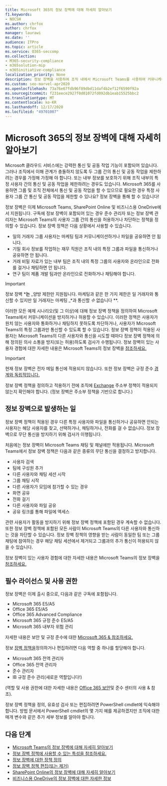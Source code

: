 ```yaml
---
title: Microsoft 365의 정보 장벽에 대해 자세히 알아보기
f1.keywords:
- NOCSH
ms.author: chrfox
author: chrfox
manager: laurawi
ms.date: ''
audience: ITPro
ms.topic: article
ms.service: O365-seccomp
ms.collection:
- M365-security-compliance
- m365solution-mip
- m365initiative-compliance
localization_priority: None
description: 정보 장벽을 사용하여 조직 내에서 Microsoft Teams를 사용하여 커뮤니케이션 규정 준수를 보장합니다.
ms.custom: seo-marvel-apr2020
ms.openlocfilehash: 73a76e67fdb96f89dbd11daf4b2ef12f6590f92a
ms.sourcegitcommit: f231eece2927f0d01072fd092db1eab15525bbc2
ms.translationtype: MT
ms.contentlocale: ko-KR
ms.lasthandoff: 12/17/2020
ms.locfileid: "49701007"
---
```

# <a name="learn-about-information-barriers-in-microsoft-365"></a>Microsoft 365의 정보 장벽에 대해 자세히 알아보기

Microsoft 클라우드 서비스에는 강력한 통신 및 공동 작업 기능이 포함되어 있습니다. 그러나 조직에서 이해 관계가 충돌하지 않도록 두 그룹 간의 통신 및 공동 작업을 제한하려는 경우를 가정해 가정해 야 합니다. 또는 내부 정보를 보호하기 위해 조직 내부의 특정 사용자 간의 통신 및 공동 작업을 제한하려는 경우도 있습니다. Microsoft 365를 사용하면 그룹 및 조직 전체에서 통신 및 공동 작업을 할 수 있으므로 필요한 경우 특정 사용자 그룹 간 통신 및 공동 작업을 제한할 수 있나요? 정보 장벽을 통해 할 수 있습니다! 

정보 장벽은 이제 Microsoft Teams, SharePoint Online 및 비즈니스용 OneDrive에서 지원됩니다. 구독에 정보 [](#required-licenses-and-permissions) 장벽이 포함되어 있는 경우 준수 관리자 또는 정보 장벽 관리자는 Microsoft Teams의 사용자 그룹 간의 통신을 허용하거나 차단하는 정책을 정의할 수 있습니다. 정보 장벽 정책은 다음 상황에서 사용할 수 있습니다.

- 일의 거래자 그룹 사용자는 마케팅 팀과 커뮤니케이션하거나 파일을 공유하면 안 됩니다.
- 기밀 회사 정보를 작업하는 재무 직원은 조직 내의 특정 그룹과 파일을 통신하거나 공유하면 안 됩니다.
- 거래 비밀 자료가 있는 내부 팀은 조직 내의 특정 그룹의 사용자와 온라인으로 전화를 걸거나 채팅하면 안 됩니다.
- 연구 팀이 제품 개발 팀과만 온라인으로 전화하거나 채팅해야 합니다.

> [!IMPORTANT]
> 정보 장벽 ***는** _양방 제한만 지원됩니다. 마케팅과 같은 한 가지 제한은 일 거래자와 통신할 수 있지만 일 거래자는 마케팅 _*과 통신할 _수_ 없습니다 **.

이러한 모든 예제 시나리오(및 그 이상)에 대해 정보 장벽 정책을 정의하여 Microsoft Teams에서 커뮤니케이션을 방지하거나 허용할 수 있습니다. 이러한 정책은 사용자가 원치 않는 사용자와 통화하거나 채팅하지 못하도록 차단하거나, 사용자가 Microsoft Teams의 특정 그룹과만 통신할 수 있도록 할 수 있습니다. 정보 장벽 정책이 적용된 사용자는 Microsoft Teams의 다른 사용자와 통신을 시도할 때마다 정보 장벽 정책에 의해 정의된 의사 소통을 방지(또는 허용)하도록 검사가 수행됩니다. 정보 장벽이 있는 사용자 경험에 대한 자세한 내용은 Microsoft Teams의 정보 장벽을 [참조하세요.](https://docs.microsoft.com/MicrosoftTeams/information-barriers-in-teams)

> [!IMPORTANT]
> 현재 정보 장벽은 전자 메일 통신에 적용되지 않습니다. 또한 정보 장벽은 규정 준수 [경계와 독립적입니다.](set-up-compliance-boundaries.md)<p>정보 장벽 정책을 정의하고 적용하기 전에 조직에 [Exchange](https://docs.microsoft.com/exchange/address-books/address-book-policies/address-book-policies) 주소부 정책이 적용되지 않는지 확인해야 합니다. (정보 장벽은 주소부 정책을 기반으로 합니다.) 

## <a name="what-happens-with-information-barriers"></a>정보 장벽으로 발생하는 일

정보 장벽 정책이 적용된 경우 다른 특정 사용자와 파일을 통신하거나 공유하면 안되는 사용자는 해당 사용자를 찾고, 선택하거나, 채팅하거나, 전화를 걸 수 없습니다. 정보 장벽으로 무단 통신을 방지하기 위해 검사가 이행됩니다.

처음에는 정보 장벽이 Microsoft Teams 채팅 및 채널에만 적용됩니다. Microsoft Teams에서 정보 장벽 정책은 다음과 같은 종류의 무단 통신을 결정하고 방지합니다.

- 사용자 검색
- 팀에 구성원 추가
- 다른 사용자와 채팅 세션 시작
- 그룹 채팅 시작
- 다른 사용자가 모임에 참가할 수 있는 경우
- 화면 공유
- 전화 걸기
- 다른 사용자와 파일 공유
- 공유 링크를 통해 파일에 액세스 

관련 사용자가 활동을 방지하기 위해 정보 장벽 정책에 포함된 경우 계속할 수 없습니다. 또한 정보 장벽 정책에 포함된 모든 사람이 Microsoft Teams의 다른 사용자와 통신하는 것을 차단할 수 있습니다. 정보 장벽 정책의 영향을 받는 사람이 동일한 팀 또는 그룹 채팅에 참여하는 경우 해당 채팅 세션에서 제거되고 그룹과의 추가 통신이 허용되지 않을 수 있습니다.

정보 장벽이 있는 사용자 경험에 대한 자세한 내용은 Microsoft Teams의 정보 장벽을 [참조하세요.](https://docs.microsoft.com/MicrosoftTeams/information-barriers-in-teams)

## <a name="required-licenses-and-permissions"></a>필수 라이선스 및 사용 권한

정보 장벽은 이제 출시 중으로, 다음과 같은 구독에 포함됩니다.

- Microsoft 365 E5/A5
- Office 365 E5/A5
- Office 365 Advanced Compliance
- Microsoft 365 규정 준수 E5/A5
- Microsoft 365 내부자 위험 관리

자세한 내용은 보안 및 규정 준수에 대한 [Microsoft 365 & 참조하세요.](https://docs.microsoft.com/office365/servicedescriptions/microsoft-365-service-descriptions/microsoft-365-tenantlevel-services-licensing-guidance/microsoft-365-security-compliance-licensing-guidance#information-protection)

정보 [장벽 정책을](information-barriers-policies.md)정의하거나 편집하려면 다음 역할 중 하나를 할당해야 합니다.

- Microsoft 365 전역 관리자
- Office 365 전역 관리자
- 준수 관리자
- IB 규정 준수 관리(새로운 역할입니다!)

(역할 및 사용 권한에 대한 자세한 내용은 [Office 365 보안](../security/office-365-security/permissions-in-the-security-and-compliance-center.md)및 준수 센터의 사용 & 참조).

정보 장벽 정책을 정의, 유효성 검사 또는 편집하려면 PowerShell cmdlet에 익숙해야 합니다. 방법 문서에서 PowerShell cmdlet의 몇 [](information-barriers-policies.md)가지 예를 제공하겠지만 조직에 대한 매개 변수와 같은 추가 세부 정보를 알아야 합니다.

## <a name="next-steps"></a>다음 단계

- [Microsoft Teams의 정보 장벽에 대해 자세히 알아보기](https://docs.microsoft.com/MicrosoftTeams/information-barriers-in-teams)
- [정보 장벽 정책에 사용할 수 있는 특성을 참조하세요.](information-barriers-attributes.md)
- [정보 장벽에 대한 정책 정의](information-barriers-policies.md)
- [정보 장벽 정책 편집(또는 제거)](information-barriers-edit-segments-policies.md)
- [SharePoint Online의 정보 장벽에 대해 자세히 알아보기](https://docs.microsoft.com/sharepoint/information-barriers)
- [비즈니스용 OneDrive의 정보 장벽에 대한 자세한 정보](https://docs.microsoft.com/onedrive/information-barriers)